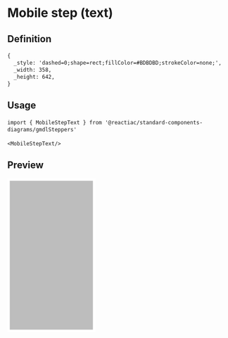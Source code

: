 # Mobile step (text)

## Definition

```
{
  _style: 'dashed=0;shape=rect;fillColor=#BDBDBD;strokeColor=none;',
  _width: 358,
  _height: 642,
}
```

## Usage

```
import { MobileStepText } from '@reactiac/standard-components-diagrams/gmdlSteppers'

<MobileStepText/>
```

## Preview

<img src="./mobile-step-text.png" width="200"/>
